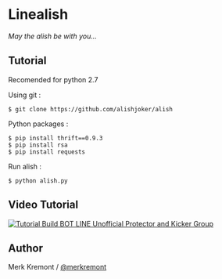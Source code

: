 # Linealish
_May the alish be with you..._

Tutorial
------
Recomended for python 2.7

Using git :

    $ git clone https://github.com/alishjoker/alish


Python packages :

    $ pip install thrift==0.9.3
    $ pip install rsa
    $ pip install requests

Run alish :

    $ python alish.py

Video Tutorial
------

[![Tutorial Build BOT LINE Unofficial Protector and Kicker Group](http://i.imgur.com/C8xYq7v.png "Tutorial Build BOT LINE Unofficial Protector and Kicker Group")](https://youtu.be/anoF3jnWl2A)

Author
------

Merk Kremont / [@merkremont](https://twitter.com/merkremont)
